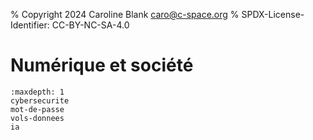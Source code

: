 % Copyright 2024 Caroline Blank <caro@c-space.org>
% SPDX-License-Identifier: CC-BY-NC-SA-4.0

# Numérique et société

```{toctree}
:maxdepth: 1
cybersecurite
mot-de-passe
vols-donnees
ia
```

